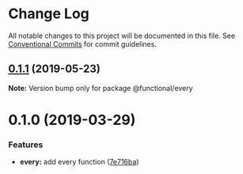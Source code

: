 # Change Log

All notable changes to this project will be documented in this file.
See [Conventional Commits](https://conventionalcommits.org) for commit guidelines.

## [0.1.1](https://github.com/Oscar170/-functional/compare/@functional/every@0.1.0...@functional/every@0.1.1) (2019-05-23)

**Note:** Version bump only for package @functional/every





# 0.1.0 (2019-03-29)


### Features

* **every:** add every function ([7e716ba](https://github.com/Oscar170/-functional/commit/7e716ba))
